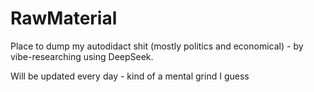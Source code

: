 # RawMaterial
Place to dump my autodidact shit (mostly politics and economical) - by vibe-researching using DeepSeek.

Will be updated every day - kind of a mental grind I guess
